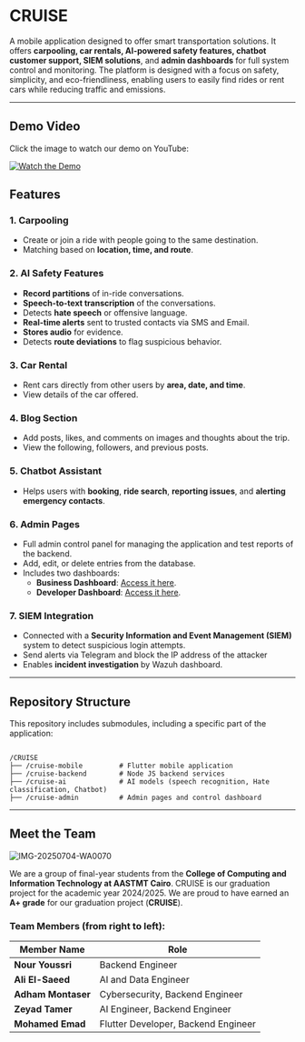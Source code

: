 # CRUISE

A mobile application designed to offer smart transportation solutions. It offers **carpooling, car rentals, AI-powered safety features, chatbot customer support, SIEM solutions**, and **admin dashboards** for full system control and monitoring. The platform is designed with a focus on safety, simplicity, and eco-friendliness, enabling users to easily find rides or rent cars while reducing traffic and emissions.

---

## Demo Video

Click the image to watch our demo on YouTube:

[![Watch the Demo](https://github.com/user-attachments/assets/f2c51296-7bba-4add-98d4-b160818b73af)](https://youtu.be/b51T0bK5jm0)

## Features

### 1. **Carpooling**
- Create or join a ride with people going to the same destination.
- Matching based on **location, time, and route**.

### 2. **AI Safety Features**
- **Record partitions** of in-ride conversations.
- **Speech-to-text transcription** of the conversations.
- Detects **hate speech** or offensive language.
- **Real-time alerts** sent to trusted contacts via SMS and Email.
- **Stores audio** for evidence.
- Detects **route deviations** to flag suspicious behavior.

### 3. **Car Rental**
- Rent cars directly from other users by **area, date, and time**.
- View details of the car offered.

### 4. **Blog Section**
- Add posts, likes, and comments on images and thoughts about the trip.
- View the following, followers, and previous posts.

### 5. **Chatbot Assistant**
- Helps users with **booking**, **ride search**, **reporting issues**, and **alerting emergency contacts**.

### 6. **Admin Pages**
- Full admin control panel for managing the application and test reports of the backend.
- Add, edit, or delete entries from the database.
- Includes two dashboards:
  - **Business Dashboard**: [Access it here](https://charts.mongodb.com/charts-project-0-kbcxtjq/public/dashboards/685ea23a-2404-4915-8da5-d6ec8beb41f8).
  - **Developer Dashboard**: [Access it here](https://charts.mongodb.com/charts-project-0-whlqmxl/public/dashboards/67677d9e-2b97-45ce-8540-ae585dfc1477).

### 7. **SIEM Integration**
- Connected with a **Security Information and Event Management (SIEM)** system to detect suspicious login attempts.
- Send alerts via Telegram and block the IP address of the attacker
- Enables **incident investigation** by Wazuh dashboard.

---

## Repository Structure

This repository includes submodules, including a specific part of the application:

```

/CRUISE
├── /cruise-mobile         # Flutter mobile application
├── /cruise-backend        # Node JS backend services
├── /cruise-ai             # AI models (speech recognition, Hate classification, Chatbot)
├── /cruise-admin          # Admin pages and control dashboard

````

---

## Meet the Team

![IMG-20250704-WA0070](https://github.com/user-attachments/assets/522a8662-fe74-41d3-ae93-fb39dedbc25e)

We are a group of final-year students from the **College of Computing and Information Technology at AASTMT Cairo**. CRUISE is our graduation project for the academic year 2024/2025. We are proud to have earned an **A+ grade** for our graduation project (**CRUISE**).

### **Team Members** (from right to left):

| Member Name        | Role                                |
| ------------------ | ----------------------------------- |
| **Nour Youssri**   | Backend Engineer                    |
| **Ali El-Saeed**     | AI and Data Engineer                |
| **Adham Montaser** | Cybersecurity, Backend Engineer     |
| **Zeyad Tamer**    | AI Engineer, Backend Engineer       |
| **Mohamed Emad**   | Flutter Developer, Backend Engineer |
